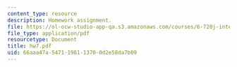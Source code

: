 ```yaml
---
content_type: resource
description: Homework assignment.
file: https://ol-ocw-studio-app-qa.s3.amazonaws.com/courses/6-720j-integrated-microelectronic-devices-spring-2007/66aaa47a5471198113700d2e58da7b09_hw7.pdf
file_type: application/pdf
resourcetype: Document
title: hw7.pdf
uid: 66aaa47a-5471-1981-1370-0d2e58da7b09
---
```

